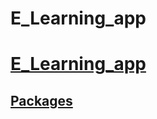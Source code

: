 # E_Learning_app

# [E_Learning_app](https://user-images.githubusercontent.com/59411109/199318328-58ea35fe-c221-4470-9135-ab53d64abc45.gif)

## [Packages](https://pub.dev/packages/bottom_navy_bar)

